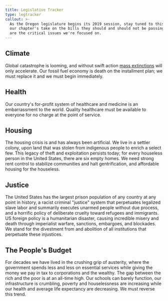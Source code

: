 ```yaml
---
title: Legislative Tracker
type: legtracker
callout: >-
  As the Oregon legislature begins its 2019 session, stay tuned to this page for
  our chapter's take on the bills they should and should not be passing. Below
  are the critical issues we're focused on.
---
```

## Climate

Global catastrophe is looming, and without swift action [mass extinctions](https://en.wikipedia.org/wiki/Holocene_extinction) will only accelerate. Our fossil fuel economy is death on the installment plan; we must replace it and we must begin immediately.

## Health

Our country's for-profit system of healthcare and medicine is an embarrassment to the world. Quality healthcare must be available to everyone for no charge at the point of service.

## Housing

The housing crisis is and has always been artificial. We live in a settler colony, upon land that was stolen from indigenous people to enrich a select few. This legacy of theft and exploitation persists today; for every houseless person in the United States, there are six empty homes. We need strong rent control to stabilize communities and halt gentrification, and affordable housing for the houseless.

## Justice

The United States has the largest prison population of any country at any point in history, a racist criminal "justice" system that perpetuates legalized slave labor and summarily executes unarmed people without due process, and a horrific policy of deliberate cruelty toward refugees and immigrants. US foreign policy is a humanitarian disaster, causing incredible misery and death through imperialist warfare, sanctions, embargoes, and blockades. We stand for the divestment from and abolition of all institutions that perpetuate these injustices.

## The People's Budget

For decades we have lived in the crushing grip of austerity, where the government spends less and less on essential services while giving the money we pay in tax to corporations and the wealthy. The gap between the rich and the poor is at an all-time high. Our schools can barely function, our infrastructure is crumbling, poverty and houselessness are increasing while our health and average life expectancy are decreasing. We must reverse this trend.

